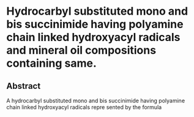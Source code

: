 # Hydrocarbyl substituted mono and bis succinimide having polyamine chain linked hydroxyacyl radicals and mineral oil compositions containing same.

## Abstract
A hydrocarbyl substituted mono and bis succinimide having polyamine chain linked hydroxyacyl radicals repre sented by the formula